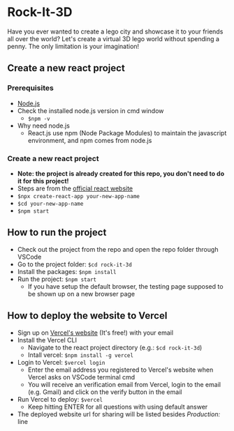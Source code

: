 # Rock-It-3D
Have you ever wanted to create a lego city and showcase it to your friends all over the world? Let's create a virtual 3D lego world without spending a penny. The only limitation is your imagination!

## Create a new react project
### Prerequisites
- [Node.js](https://nodejs.org/en/)
- Check the installed node.js version in cmd window
    - `$npm -v`
- Why need node.js
    - React.js use npm (Node Package Modules) to maintain the javascript environment, and npm comes from node.js

### Create a new react project
- **Note: the project is already created for this repo, you don't need to do it for this project!**
- Steps are from the [official react website](https://reactjs.org/docs/create-a-new-react-app.html#create-react-app)
- `$npx create-react-app your-new-app-name`
- `$cd your-new-app-name`
- `$npm start`

## How to run the project
- Check out the project from the repo and open the repo folder through VSCode
- Go to the project folder: `$cd rock-it-3d`
- Install the packages: `$npm install`
- Run the project: `$npm start`
    - If you have setup the default browser, the testing page supposed to be shown up on a new browser page

## How to deploy the website to Vercel
- Sign up on [Vercel's website](https://vercel.com/) (It's free!) with your email
- Install the Vercel CLI
    - Navigate to the react project directory (e.g.: `$cd rock-it-3d`)
    - Intall vercel: `$npm install -g vercel`
- Login to Vercel: `$vercel login`
    - Enter the email address you registered to Vercel's website when Vercel asks on VSCode terminal cmd
    - You will receive an verification email from Vercel, login to the email (e.g. Gmail) and click on the verify button in the email
- Run Vercel to deploy: `$vercel`
    - Keep hitting ENTER for all questions with using default answer
- The deployed website url for sharing will be listed besides *Production:* line